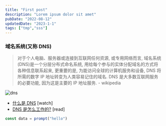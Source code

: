 ```yaml
---
title: "First post"
description: "Lorem ipsum dolor sit amet"
pubDate: "2022-08-12"
updatedDate: "2023-1-1"
tags: ["tmp","sss"]
---
```

### 域名系统(又称 DNS)

>对于个人电脑、服务器或连接到互联网任何资源, 或专用网络而言, 域名系统(DNS)是一个分层分布式命名系统, 用给每个参与的实体分配域名的方式将各种信息联系起来, 更重要的是, 为能访问全球的计算机服务和设备, DNS 将所需的数字 IP 地址转变为人类容易记住的域名. DNS 是大多数互联网服务的必要功能, 因为这是主要的 IP 地址服务. - wikipedia

![dns](https://raw.githubusercontent.com/dwqs/fedHandlebook/master/images/dns.jpg)

* [什么是 DNS](https://www.youtube.com/watch?v=72snZctFFtA) [watch]
* [DNS 是怎么工作的?](https://howdns.works/ep1/) [read]

```js
const data = prompt("hello")

```